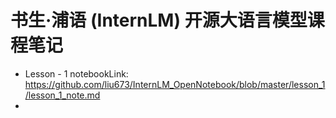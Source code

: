 # 书生·浦语 (InternLM) 开源大语言模型课程笔记

- Lesson - 1 notebookLink: https://github.com/liu673/InternLM_OpenNotebook/blob/master/lesson_1/lesson_1_note.md
- 